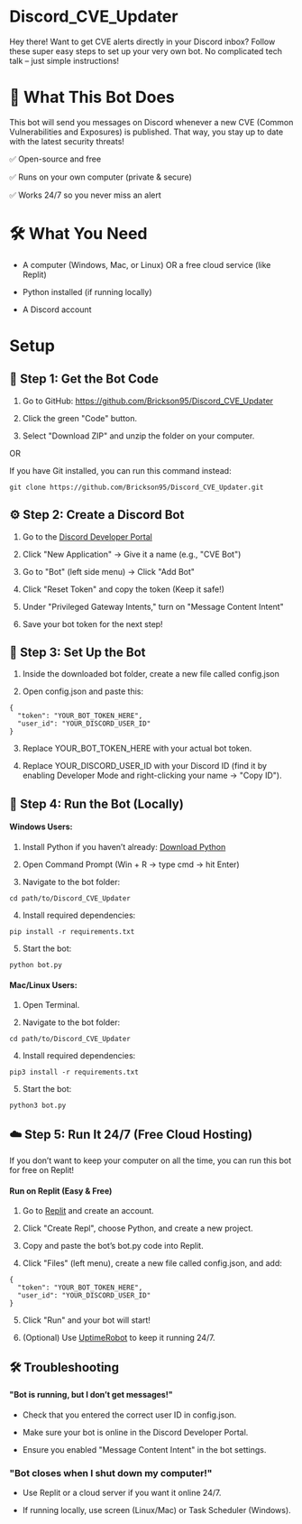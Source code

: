 # Discord_CVE_Updater

Hey there! Want to get CVE alerts directly in your Discord inbox? Follow these super easy steps to set up your very own bot. No complicated tech talk – just simple instructions!

# 🚀 What This Bot Does

This bot will send you messages on Discord whenever a new CVE (Common Vulnerabilities and Exposures) is published. That way, you stay up to date with the latest security threats!

✅ Open-source and free

✅ Runs on your own computer (private & secure)

✅ Works 24/7 so you never miss an alert

# 🛠️ What You Need

* A computer (Windows, Mac, or Linux) OR a free cloud service (like Replit)

* Python installed (if running locally)

* A Discord account

# Setup

## 🔧 Step 1: Get the Bot Code

1. Go to GitHub: https://github.com/Brickson95/Discord_CVE_Updater

2. Click the green "Code" button.

3. Select "Download ZIP" and unzip the folder on your computer.

OR

If you have Git installed, you can run this command instead:
```
git clone https://github.com/Brickson95/Discord_CVE_Updater.git
```

## ⚙️ Step 2: Create a Discord Bot

1. Go to the [Discord Developer Portal](https://discord.com/developers/applications)

2. Click "New Application" → Give it a name (e.g., "CVE Bot")

3. Go to "Bot" (left side menu) → Click "Add Bot"

4. Click "Reset Token" and copy the token (Keep it safe!)

5. Under "Privileged Gateway Intents," turn on "Message Content Intent"

6. Save your bot token for the next step!

## 📁 Step 3: Set Up the Bot

1. Inside the downloaded bot folder, create a new file called config.json

2. Open config.json and paste this:
```
{
  "token": "YOUR_BOT_TOKEN_HERE",
  "user_id": "YOUR_DISCORD_USER_ID"
}
```
3. Replace YOUR_BOT_TOKEN_HERE with your actual bot token.

4. Replace YOUR_DISCORD_USER_ID with your Discord ID (find it by enabling Developer Mode and right-clicking your name → "Copy ID").

## 🏃 Step 4: Run the Bot (Locally)

#### Windows Users:

1. Install Python if you haven’t already: [Download Python](https://www.python.org/downloads/)

2. Open Command Prompt (Win + R → type cmd → hit Enter)

3. Navigate to the bot folder:
```
cd path/to/Discord_CVE_Updater
```
4. Install required dependencies:
```
pip install -r requirements.txt
```
5. Start the bot:
```
python bot.py
```
#### Mac/Linux Users:

1. Open Terminal.

2. Navigate to the bot folder:
```
cd path/to/Discord_CVE_Updater
```
4. Install required dependencies:
```
pip3 install -r requirements.txt
```
5. Start the bot:
```
python3 bot.py
```
## ☁️ Step 5: Run It 24/7 (Free Cloud Hosting)

If you don’t want to keep your computer on all the time, you can run this bot for free on Replit!

#### Run on Replit (Easy & Free)

1. Go to [Replit](https://replit.com/) and create an account.

2. Click "Create Repl", choose Python, and create a new project.

3. Copy and paste the bot’s bot.py code into Replit.

4. Click "Files" (left menu), create a new file called config.json, and add:
```
{
  "token": "YOUR_BOT_TOKEN_HERE",
  "user_id": "YOUR_DISCORD_USER_ID"
}
```
5. Click "Run" and your bot will start!

6. (Optional) Use [UptimeRobot](https://uptimerobot.com/) to keep it running 24/7.

## 🛠️ Troubleshooting

#### "Bot is running, but I don’t get messages!"

* Check that you entered the correct user ID in config.json.

* Make sure your bot is online in the Discord Developer Portal.

* Ensure you enabled "Message Content Intent" in the bot settings.

### "Bot closes when I shut down my computer!"

* Use Replit or a cloud server if you want it online 24/7.

* If running locally, use screen (Linux/Mac) or Task Scheduler (Windows).
